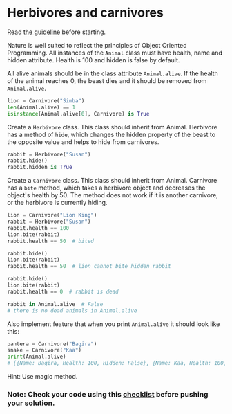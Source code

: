 # Herbivores and carnivores

Read [the guideline](https://github.com/mate-academy/py-task-guideline/blob/main/README.md)
before starting.

Nature is well suited to reflect the principles of Object Oriented Programming.
All instances of the `Animal` class must have health, name and hidden
attribute.
Health is 100 and hidden is false by default.

All alive animals should be in the class attribute `Animal.alive`.
If the health of the animal reaches 0, the beast dies and it should
be removed from `Animal.alive`.

```python
lion = Carnivore("Simba")
len(Animal.alive) == 1
isinstance(Animal.alive[0], Carnivore) is True
```

Create a `Herbivore` class. This class should inherit from Animal.
Herbivore has a method of `hide`, which changes
the hidden property of the beast to the opposite value and helps to hide
from carnivores.

```python
rabbit = Herbivore("Susan")
rabbit.hide()
rabbit.hidden is True  
```

Create a `Сarnivore` class. This class should inherit from Animal.
Carnivore has a `bite` method, which takes a
herbivore object and decreases the object's health by 50. The method
does not work if it is another сarnivore, or the herbivore is currently hiding.

```python
lion = Carnivore("Lion King")
rabbit = Herbivore("Susan")
rabbit.health == 100
lion.bite(rabbit)
rabbit.health == 50  # bited

rabbit.hide()
lion.bite(rabbit)
rabbit.health == 50  # lion cannot bite hidden rabbit

rabbit.hide()
lion.bite(rabbit)
rabbit.health == 0  # rabbit is dead

rabbit in Animal.alive  # False
# there is no dead animals in Animal.alive
```

Also implement feature that when you print `Animal.alive` it
should look like this:

```python
pantera = Carnivore("Bagira")
snake = Carnivore("Kaa")
print(Animal.alive)
# [{Name: Bagira, Health: 100, Hidden: False}, {Name: Kaa, Health: 100, Hidden: False}]
```

Hint: Use magic method.

### Note: Check your code using this [checklist](checklist.md) before pushing your solution.
